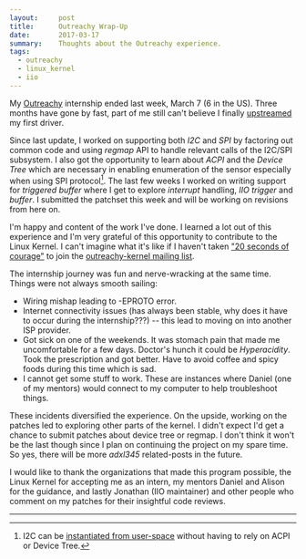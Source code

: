 ```yaml
---
layout:     post
title:      Outreachy Wrap-Up
date:       2017-03-17
summary:    Thoughts about the Outreachy experience.
tags:
  - outreachy
  - linux_kernel
  - iio
---
```


My [Outreachy](https://wiki.gnome.org/Outreachy) internship ended last week,
March 7 (6 in the US). Three months have gone by fast, part of me still can't believe I finally
[upstreamed](https://marc.info/?l=linux-iio&m=148872784529828&w=2) my first driver.

Since last update, I worked on supporting both *I2C* and *SPI* by factoring out common
code and using *regmap* API to handle relevant calls of the I2C/SPI subsystem. I also
got the opportunity to learn about *ACPI* and the *Device Tree* which are necessary in
enabling enumeration of the sensor especially when using SPI protocol[^1]. The last few
weeks I worked on writing support for *triggered buffer* where I get to explore
*interrupt* handling, *IIO trigger* and *buffer*. I submitted the patchset this week
and will be working on revisions from here on.

I'm happy and content of the work I've done. I learned a lot out of this experience
and I'm very grateful of this opportunity to contribute to the Linux Kernel. I can't
imagine what it's like if I haven't taken ["20 seconds of courage"](https://www.nerdfitness.com/blog/the-20-second-challenge/) to join the [outreachy-kernel mailing list](https://groups.google.com/forum/#!forum/outreachy-kernel).

The internship journey was fun and nerve-wracking at the same time. Things were
not always smooth sailing:

  * Wiring mishap leading to -EPROTO error.
  * Internet connectivity issues (has always been stable, why does it have to occur
    during the internship???) -- this lead to moving on into another ISP provider.
  * Got sick on one of the weekends. It was stomach pain that made me uncomfortable for
    a few days. Doctor's hunch it could be *Hyperacidity*. Took the prescription and got
    better. Have to avoid coffee and spicy foods during this time which is sad.
  * I cannot get some stuff to work. These are instances where Daniel (one of my mentors)
    would connect to my computer to help troubleshoot things.

These incidents diversified the experience. On the upside, working on the patches led
to exploring other parts of the kernel. I didn't expect I'd get a chance to submit
patches about device tree or regmap. I don't think it won't be the last though
since I plan on continuing the project on my spare time. So yes, there will be more
*adxl345* related-posts in the future.

I would like to thank the organizations that made this program possible, the Linux Kernel
for accepting me as an intern, my mentors Daniel and Alison for the guidance, and lastly
Jonathan (IIO maintainer) and other people who comment on my patches for their insightful
code reviews.

---

[^1]: I2C can be [instantiated from user-space](https://git.kernel.org/pub/scm/linux/kernel/git/torvalds/linux.git/tree/Documentation/i2c/instantiating-devices?id=HEAD) without having to rely on ACPI or Device Tree.
